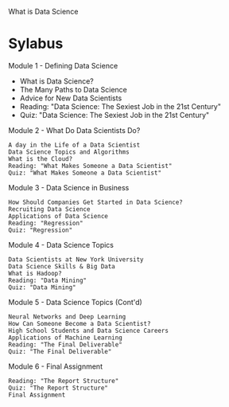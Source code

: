 What is Data Science

Sylabus
=== 
Module 1 - Defining Data Science

* What is Data Science?
* The Many Paths to Data Science
* Advice for New Data Scientists
* Reading: "Data Science: The Sexiest Job in the 21st Century"
* Quiz: "Data Science: The Sexiest Job in the 21st Century"

Module 2 - What Do Data Scientists Do?

    A day in the Life of a Data Scientist
    Data Science Topics and Algorithms
    What is the Cloud?
    Reading: "What Makes Someone a Data Scientist"
    Quiz: "What Makes Someone a Data Scientist"

Module 3 - Data Science in Business

    How Should Companies Get Started in Data Science?
    Recruiting Data Science
    Applications of Data Science
    Reading: "Regression"
    Quiz: "Regression"

Module 4 - Data Science Topics

    Data Scientists at New York University
    Data Science Skills & Big Data
    What is Hadoop?
    Reading: "Data Mining"
    Quiz: "Data Mining"

Module 5 - Data Science Topics (Cont'd)

    Neural Networks and Deep Learning
    How Can Someone Become a Data Scientist?
    High School Students and Data Science Careers
    Applications of Machine Learning
    Reading: "The Final Deliverable"
    Quiz: "The Final Deliverable"

Module 6 - Final Assignment

    Reading: "The Report Structure"
    Quiz: "The Report Structure"
    Final Assignment
